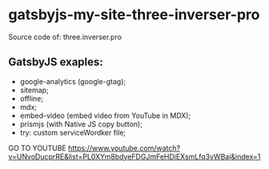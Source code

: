 # gatsbyjs-my-site-three-inverser-pro
Source code of: three.inverser.pro

## GatsbyJS exaples:

- google-analytics (google-gtag);
- sitemap;
- offline;
- mdx;
- embed-video (embed video from YouTube in MDX);
- prismjs (with Native JS copy button);
- try: custom serviceWordker file;


GO TO YOUTUBE
https://www.youtube.com/watch?v=UNvoDucprRE&list=PL0XYm8bdyeFDGJmFeHDiEXsmLfq3vWBaj&index=1
